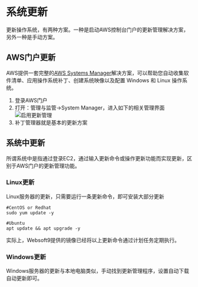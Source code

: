 # 系统更新

更新操作系统，有两种方案。一种是启动AWS控制台门户的更新管理解决方案，另外一种是手动方案。

## AWS门户更新

AWS提供一套完整的[AWS Systems Manager](https://www.amazonaws.cn/systems-manager/)解决方案，可以帮助您自动收集软件清单、应用操作系统补丁、创建系统映像以及配置 Windows 和 Linux 操作系统。

1. 登录AWS门户
2. 打开：管理与监管->System Manager，进入如下的相关管理界面
![启用更新管理](http://libs-websoft9-com.oss-cn-qingdao.aliyuncs.com/Websoft9/DocsPicture/en/aws/aws-sysmupdate-websoft9.png)
3. 补丁管理器就是基本的更新方案


## 系统中更新

所谓系统中是指通过登录EC2，通过输入更新命令或操作更新功能而实现更新，区别于AWS门户的更新管理功能。

### Linux更新

Linux服务器的更新，只需要运行一条更新命令，即可安装大部分更新

```shell
#CentOS or Redhat
sudo yum update -y

#Ubuntu
apt update && apt upgrade -y
```

实际上，Websoft9提供的镜像已经将以上更新命令通过计划任务定期执行。

### Windows更新

Windows服务器的更新与本地电脑类似，手动找到更新管理程序，设置自动下载自动更新即可。